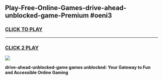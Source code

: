 
## Play-Free-Online-Games-drive-ahead-unblocked-game-Premium #oeni3
<h3>
<a href="https://premium.freeplayer.one?title=drive-ahead-unblocked-game&ref=8M">CLICK TO PLAY</a></h3>
<hr>

<h3>
<a href="https://premium.freeplayer.one?title=drive-ahead-unblocked-game&ref=8M">CLICK 2 PLAY</a>
  
</h3>

<a href="https://premium.freeplayer.one?title=drive-ahead-unblocked-game&ref=8M"><img src="https://clearcache.store/games.png"></a>


**drive-ahead-unblocked-game games unblocked: Your Gateway to Fun and Accessible Online Gaming**
